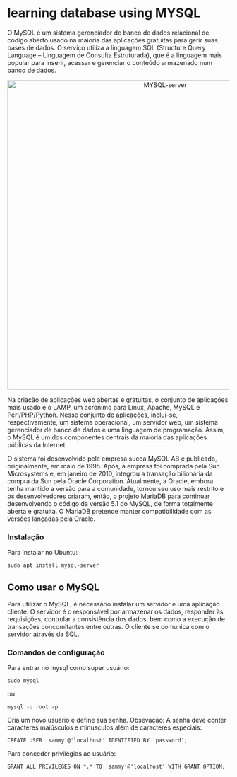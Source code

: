 <h1>learning database using MYSQL</h1>

O MySQL é um sistema gerenciador de banco de dados relacional de código aberto usado na maioria das aplicações gratuitas para gerir suas bases de dados. O serviço utiliza a linguagem SQL (Structure Query Language – Linguagem de Consulta Estruturada), que é a linguagem mais popular para inserir, acessar e gerenciar o conteúdo armazenado num banco de dados.

<p align = "center">
    <img src="https://www.iped.com.br/img/cursos/56207.jpg" alt="MYSQL-server" width="700"></img>
</p>

Na criação de aplicações web abertas e gratuitas, o conjunto de aplicações mais usado é o LAMP, um acrônimo para Linux, Apache, MySQL e Perl/PHP/Python. Nesse conjunto de aplicações, inclui-se, respectivamente, um sistema operacional, um servidor web, um sistema gerenciador de banco de dados e uma linguagem de programação. Assim, o MySQL é um dos componentes centrais da maioria das aplicações públicas da Internet.

O sistema foi desenvolvido pela empresa sueca MySQL AB e publicado, originalmente, em maio de 1995. Após, a empresa foi comprada pela Sun Microsystems e, em janeiro de 2010, integrou a transação bilionária da compra da Sun pela Oracle Corporation. Atualmente, a Oracle, embora tenha mantido a versão para a comunidade, tornou seu uso mais restrito e os desenvolvedores criaram, então, o projeto MariaDB para continuar desenvolvendo o código da versão 5.1 do MySQL, de forma totalmente aberta e gratuita. O MariaDB pretende manter compatibilidade com as versões lançadas pela Oracle.

<h3>Instalação</h3>

Para instalar no Ubuntu:
~~~
sudo apt install mysql-server
~~~

<h2>Como usar o MySQL</h2>

Para utilizar o MySQL, é necessário instalar um servidor e uma aplicação cliente. O servidor é o responsável por armazenar os dados, responder às requisições, controlar a consistência dos dados, bem como a execução de transações concomitantes entre outras. O cliente se comunica com o servidor através da SQL.

<h3>Comandos de configuração</h3>

Para entrar no mysql como super usuário:
~~~
sudo mysql
~~~
ou
~~~
mysql -u root -p
~~~

Cria um novo usuário e define sua senha. Obsevação: A senha deve conter caracteres maiúsculos e minusculos além de caracteres especiais:

~~~
CREATE USER 'sammy'@'localhost' IDENTIFIED BY 'password';
~~~

Para conceder privilégios ao usuário:

~~~
GRANT ALL PRIVILEGES ON *.* TO 'sammy'@'localhost' WITH GRANT OPTION;
~~~








